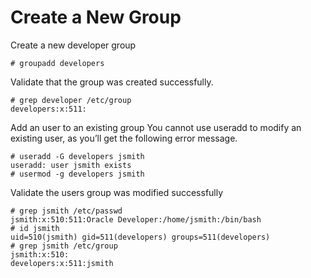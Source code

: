 # Create a New Group

Create a new developer group
```
# groupadd developers
```

Validate that the group was created successfully.
```
# grep developer /etc/group
developers:x:511:
```
Add an user to an existing group
You cannot use useradd to modify an existing user, as you’ll get the following error message.
```
# useradd -G developers jsmith
useradd: user jsmith exists
# usermod -g developers jsmith
```

Validate the users group was modified successfully
```
# grep jsmith /etc/passwd
jsmith:x:510:511:Oracle Developer:/home/jsmith:/bin/bash
# id jsmith
uid=510(jsmith) gid=511(developers) groups=511(developers)
# grep jsmith /etc/group
jsmith:x:510:
developers:x:511:jsmith
```